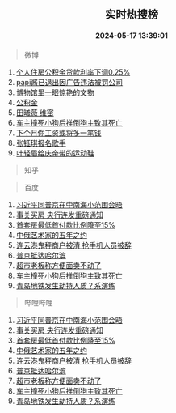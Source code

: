 <div align="center"><h2>实时热搜榜</h2><h4>2024-05-17 13:39:01</h4></div>

> 微博  

1. [个人住房公积金贷款利率下调0.25%](https://s.weibo.com/weibo?q=%23%E4%B8%AA%E4%BA%BA%E4%BD%8F%E6%88%BF%E5%85%AC%E7%A7%AF%E9%87%91%E8%B4%B7%E6%AC%BE%E5%88%A9%E7%8E%87%E4%B8%8B%E8%B0%830.25%25%23&t=31&band_rank=1&Refer=top)<br />
2. [papi酱已退出因广告违法被罚公司](https://s.weibo.com/weibo?q=%23papi%E9%85%B1%E5%B7%B2%E9%80%80%E5%87%BA%E5%9B%A0%E5%B9%BF%E5%91%8A%E8%BF%9D%E6%B3%95%E8%A2%AB%E7%BD%9A%E5%85%AC%E5%8F%B8%23&t=31&band_rank=2&Refer=top)<br />
3. [博物馆里一眼惊艳的文物](https://s.weibo.com/weibo?q=%23%E5%8D%9A%E7%89%A9%E9%A6%86%E9%87%8C%E4%B8%80%E7%9C%BC%E6%83%8A%E8%89%B3%E7%9A%84%E6%96%87%E7%89%A9%23&t=31&band_rank=3&Refer=top)<br />
4. [公积金](https://s.weibo.com/weibo?q=%E5%85%AC%E7%A7%AF%E9%87%91&t=31&band_rank=4&Refer=top)<br />
5. [田曦薇 维密](https://s.weibo.com/weibo?q=%E7%94%B0%E6%9B%A6%E8%96%87%20%E7%BB%B4%E5%AF%86&t=31&band_rank=5&Refer=top)<br />
6. [车主撞死小狗后推倒狗主致其死亡](https://s.weibo.com/weibo?q=%23%E8%BD%A6%E4%B8%BB%E6%92%9E%E6%AD%BB%E5%B0%8F%E7%8B%97%E5%90%8E%E6%8E%A8%E5%80%92%E7%8B%97%E4%B8%BB%E8%87%B4%E5%85%B6%E6%AD%BB%E4%BA%A1%23&t=31&band_rank=6&Refer=top)<br />
7. [下个月你工资或将多一笔钱](https://s.weibo.com/weibo?q=%23%E4%B8%8B%E4%B8%AA%E6%9C%88%E4%BD%A0%E5%B7%A5%E8%B5%84%E6%88%96%E5%B0%86%E5%A4%9A%E4%B8%80%E7%AC%94%E9%92%B1%23&t=31&band_rank=7&Refer=top)<br />
8. [张钰琪报名歌手](https://s.weibo.com/weibo?q=%23%E5%BC%A0%E9%92%B0%E7%90%AA%E6%8A%A5%E5%90%8D%E6%AD%8C%E6%89%8B%23&t=31&band_rank=8&Refer=top)<br />
9. [叶轻眉给庆帝带的运动鞋](https://s.weibo.com/weibo?q=%E5%8F%B6%E8%BD%BB%E7%9C%89%E7%BB%99%E5%BA%86%E5%B8%9D%E5%B8%A6%E7%9A%84%E8%BF%90%E5%8A%A8%E9%9E%8B&t=31&band_rank=9&Refer=top)<br />

> 知乎  


> 百度  

1. [习近平同普京在中南海小范围会晤](https://www.baidu.com/s?wd=%E4%B9%A0%E8%BF%91%E5%B9%B3%E5%90%8C%E6%99%AE%E4%BA%AC%E5%9C%A8%E4%B8%AD%E5%8D%97%E6%B5%B7%E5%B0%8F%E8%8C%83%E5%9B%B4%E4%BC%9A%E6%99%A4&sa=fyb_news&rsv_dl=fyb_news)<br />
2. [事关买房 央行连发重磅通知](https://www.baidu.com/s?wd=%E4%BA%8B%E5%85%B3%E4%B9%B0%E6%88%BF+%E5%A4%AE%E8%A1%8C%E8%BF%9E%E5%8F%91%E9%87%8D%E7%A3%85%E9%80%9A%E7%9F%A5&sa=fyb_news&rsv_dl=fyb_news)<br />
3. [首套房最低首付款比例降至15%](https://www.baidu.com/s?wd=%E9%A6%96%E5%A5%97%E6%88%BF%E6%9C%80%E4%BD%8E%E9%A6%96%E4%BB%98%E6%AC%BE%E6%AF%94%E4%BE%8B%E9%99%8D%E8%87%B315%25&sa=fyb_news&rsv_dl=fyb_news)<br />
4. [中俄艺术家的五年之约](https://www.baidu.com/s?wd=%E4%B8%AD%E4%BF%84%E8%89%BA%E6%9C%AF%E5%AE%B6%E7%9A%84%E4%BA%94%E5%B9%B4%E4%B9%8B%E7%BA%A6&sa=fyb_news&rsv_dl=fyb_news)<br />
5. [连云港鬼秤商户被清 抢手机人员被辞](https://www.baidu.com/s?wd=%E8%BF%9E%E4%BA%91%E6%B8%AF%E9%AC%BC%E7%A7%A4%E5%95%86%E6%88%B7%E8%A2%AB%E6%B8%85+%E6%8A%A2%E6%89%8B%E6%9C%BA%E4%BA%BA%E5%91%98%E8%A2%AB%E8%BE%9E&sa=fyb_news&rsv_dl=fyb_news)<br />
6. [普京抵达哈尔滨](https://www.baidu.com/s?wd=%E6%99%AE%E4%BA%AC%E6%8A%B5%E8%BE%BE%E5%93%88%E5%B0%94%E6%BB%A8&sa=fyb_news&rsv_dl=fyb_news)<br />
7. [超市老板称方便面卖不动了](https://www.baidu.com/s?wd=%E8%B6%85%E5%B8%82%E8%80%81%E6%9D%BF%E7%A7%B0%E6%96%B9%E4%BE%BF%E9%9D%A2%E5%8D%96%E4%B8%8D%E5%8A%A8%E4%BA%86&sa=fyb_news&rsv_dl=fyb_news)<br />
8. [车主撞死小狗后推倒狗主致其死亡](https://www.baidu.com/s?wd=%E8%BD%A6%E4%B8%BB%E6%92%9E%E6%AD%BB%E5%B0%8F%E7%8B%97%E5%90%8E%E6%8E%A8%E5%80%92%E7%8B%97%E4%B8%BB%E8%87%B4%E5%85%B6%E6%AD%BB%E4%BA%A1&sa=fyb_news&rsv_dl=fyb_news)<br />
9. [青岛地铁发生劫持人质？系演练](https://www.baidu.com/s?wd=%E9%9D%92%E5%B2%9B%E5%9C%B0%E9%93%81%E5%8F%91%E7%94%9F%E5%8A%AB%E6%8C%81%E4%BA%BA%E8%B4%A8%EF%BC%9F%E7%B3%BB%E6%BC%94%E7%BB%83&sa=fyb_news&rsv_dl=fyb_news)<br />

> 哔哩哔哩  

1. [习近平同普京在中南海小范围会晤](https://www.baidu.com/s?wd=%E4%B9%A0%E8%BF%91%E5%B9%B3%E5%90%8C%E6%99%AE%E4%BA%AC%E5%9C%A8%E4%B8%AD%E5%8D%97%E6%B5%B7%E5%B0%8F%E8%8C%83%E5%9B%B4%E4%BC%9A%E6%99%A4&sa=fyb_news&rsv_dl=fyb_news)<br />
2. [事关买房 央行连发重磅通知](https://www.baidu.com/s?wd=%E4%BA%8B%E5%85%B3%E4%B9%B0%E6%88%BF+%E5%A4%AE%E8%A1%8C%E8%BF%9E%E5%8F%91%E9%87%8D%E7%A3%85%E9%80%9A%E7%9F%A5&sa=fyb_news&rsv_dl=fyb_news)<br />
3. [首套房最低首付款比例降至15%](https://www.baidu.com/s?wd=%E9%A6%96%E5%A5%97%E6%88%BF%E6%9C%80%E4%BD%8E%E9%A6%96%E4%BB%98%E6%AC%BE%E6%AF%94%E4%BE%8B%E9%99%8D%E8%87%B315%25&sa=fyb_news&rsv_dl=fyb_news)<br />
4. [中俄艺术家的五年之约](https://www.baidu.com/s?wd=%E4%B8%AD%E4%BF%84%E8%89%BA%E6%9C%AF%E5%AE%B6%E7%9A%84%E4%BA%94%E5%B9%B4%E4%B9%8B%E7%BA%A6&sa=fyb_news&rsv_dl=fyb_news)<br />
5. [连云港鬼秤商户被清 抢手机人员被辞](https://www.baidu.com/s?wd=%E8%BF%9E%E4%BA%91%E6%B8%AF%E9%AC%BC%E7%A7%A4%E5%95%86%E6%88%B7%E8%A2%AB%E6%B8%85+%E6%8A%A2%E6%89%8B%E6%9C%BA%E4%BA%BA%E5%91%98%E8%A2%AB%E8%BE%9E&sa=fyb_news&rsv_dl=fyb_news)<br />
6. [普京抵达哈尔滨](https://www.baidu.com/s?wd=%E6%99%AE%E4%BA%AC%E6%8A%B5%E8%BE%BE%E5%93%88%E5%B0%94%E6%BB%A8&sa=fyb_news&rsv_dl=fyb_news)<br />
7. [超市老板称方便面卖不动了](https://www.baidu.com/s?wd=%E8%B6%85%E5%B8%82%E8%80%81%E6%9D%BF%E7%A7%B0%E6%96%B9%E4%BE%BF%E9%9D%A2%E5%8D%96%E4%B8%8D%E5%8A%A8%E4%BA%86&sa=fyb_news&rsv_dl=fyb_news)<br />
8. [车主撞死小狗后推倒狗主致其死亡](https://www.baidu.com/s?wd=%E8%BD%A6%E4%B8%BB%E6%92%9E%E6%AD%BB%E5%B0%8F%E7%8B%97%E5%90%8E%E6%8E%A8%E5%80%92%E7%8B%97%E4%B8%BB%E8%87%B4%E5%85%B6%E6%AD%BB%E4%BA%A1&sa=fyb_news&rsv_dl=fyb_news)<br />
9. [青岛地铁发生劫持人质？系演练](https://www.baidu.com/s?wd=%E9%9D%92%E5%B2%9B%E5%9C%B0%E9%93%81%E5%8F%91%E7%94%9F%E5%8A%AB%E6%8C%81%E4%BA%BA%E8%B4%A8%EF%BC%9F%E7%B3%BB%E6%BC%94%E7%BB%83&sa=fyb_news&rsv_dl=fyb_news)<br />
